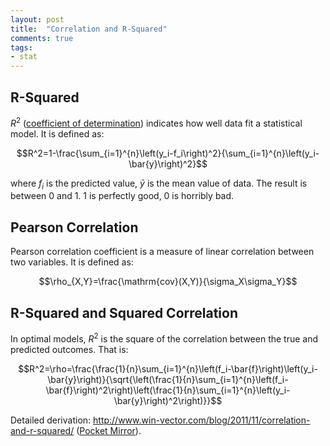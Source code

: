 ```yaml
---
layout: post
title:  "Correlation and R-Squared"
comments: true
tags:
- stat
---
```


## R-Squared

$R^2$ ([coefficient of determination](https://en.wikipedia.org/wiki/Coefficient_of_determination)) indicates how well data fit a statistical model. It is defined as:

$$R^2=1-\frac{\sum_{i=1}^{n}\left(y_i-f_i\right)^2}{\sum_{i=1}^{n}\left(y_i-\bar{y}\right)^2}$$

where $f_i$ is the predicted value, $\bar{y}$ is the mean value of data. The result is between 0 and 1. 1 is perfectly good, 0 is horribly bad.


## Pearson Correlation

Pearson correlation coefficient is a measure of linear correlation between two variables. It is defined as:

$$\rho_{X,Y}=\frac{\mathrm{cov}(X,Y)}{\sigma_X\sigma_Y}$$

## R-Squared and Squared Correlation

In optimal models, $R^2$ is the square of the correlation between the true and predicted outcomes. That is:

$$R^2=\rho=\frac{\frac{1}{n}\sum_{i=1}^{n}\left(f_i-\bar{f}\right)\left(y_i-\bar{y}\right)}{\sqrt{\left(\frac{1}{n}\sum_{i=1}^{n}\left(f_i-\bar{f}\right)^2\right)\left(\frac{1}{n}\sum_{i=1}^{n}\left(y_i-\bar{y}\right)^2\right)}}$$

Detailed derivation: <http://www.win-vector.com/blog/2011/11/correlation-and-r-squared/> ([Pocket Mirror](https://getpocket.com/a/read/300167730)).